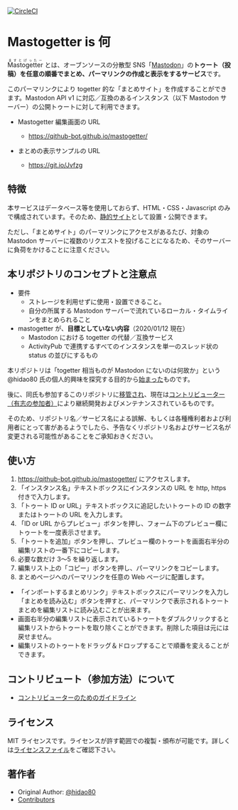 [![CircleCI](https://circleci.com/gh/Qithub-BOT/mastogetter.svg?style=svg)](https://circleci.com/gh/Qithub-BOT/mastogetter)

# Mastogetter is 何

<ruby>Mastogetter<rt>ますとげったー</rt></ruby> とは、オーブンソースの分散型 SNS「[Mastodon](https://ja.wikipedia.org/wiki/%E3%83%9E%E3%82%B9%E3%83%88%E3%83%89%E3%83%B3_(%E3%83%9F%E3%83%8B%E3%83%96%E3%83%AD%E3%82%B0))」の**トゥート（投稿）を任意の順番でまとめ、パーマリンクの作成と表示をするサービス**です。

このパーマリンクにより togetter 的な「まとめサイト」を作成することができます。Mastodon API v1 に対応／互換のあるインスタンス（以下 Mastodon サーバー）の公開トゥートに対して利用できます。

- Mastogetter 編集画面の URL
  - https://qithub-bot.github.io/mastogetter/

- まとめの表示サンプルの URL
  - https://git.io/Jvfzg

## 特徴

本サービスはデータベース等を使用しておらず、HTML・CSS・Javascript のみで構成されています。そのため、[静的サイト](https://ja.wikipedia.org/wiki/%E9%9D%99%E7%9A%84%E3%82%A6%E3%82%A7%E3%83%96%E3%83%9A%E3%83%BC%E3%82%B8)として設置・公開できます。

ただし、「まとめサイト」のパーマリンクにアクセスがあるたび、対象の Mastodon サーバーに複数のリクエストを投げることになるため、そのサーバーに負荷をかけることに注意ください。

## 本リポジトリのコンセプトと注意点

- 要件
  - ストレージを利用せずに使用・設置できること。
  - 自分の所属する Mastodon サーバーで流れているローカル・タイムラインをまとめられること
- mastogetter が、**目標としていない内容**（2020/01/12 現在）
  - Mastodon における togetter の代替／互換サービス
  - ActivityPub で連携するすべてのインスタンスを単一のスレッド状の status の並びにするもの

本リポジトリは「togetter 相当ものが Mastodon にないのは何故か」という @hidao80 氏の個人的興味を探究する目的から[始まった](https://qiitadon.com/web/statuses/103422588059240282)ものです。

後に、同氏も参加するこのリポジトリに[移管され](https://qiitadon.com/web/statuses/103461803288870302)、現在は[コントリビューター（有志の参加者）](https://github.com/Qithub-BOT/mastogetter/graphs/contributors)により継続開発およびメンテナンスされているものです。

そのため、リポジトリ名／サービス名による誤解、もしくは各種権利者および利用者にとって害があるようでしたら、予告なくリポジトリ名およびサービス名が変更される可能性があることをご承知おきください。

## 使い方

1. https://qithub-bot.github.io/mastogetter/ にアクセスします。
2. 「インスタンス名」テキストボックスにインスタンスの URL を http, https 付きで入力します。
3. 「トゥート ID or URL」テキストボックスに追記したいトゥートの ID の数字またはトゥートの URL を入力します。
4. 「ID or URL からプレビュー」ボタンを押し、フォーム下のプレビュー欄にトゥートを一度表示させます。
5. 「トゥートを追加」ボタンを押し、プレビュー欄のトゥートを画面右半分の編集リストの一番下にコピーします。
6. 必要な数だけ 3～5 を繰り返します。
7. 編集リスト上の「コピー」ボタンを押し、パーマリンクをコピーします。
8. まとめページへのパーマリンクを任意の Web ページに配置します。

- 「インポートするまとめリンク」テキストボックスにパーマリンクを入力し「まとめを読み込む」ボタンを押すと、パーマリンクで表示されるトゥートまとめを編集リストに読み込むことが出来ます。
- 画面右半分の編集リストに表示されているトゥートをダブルクリックすると編集リストからトゥートを取り除くことができます。削除した項目は元には戻せません。
- 編集リストのトゥートをドラッグ＆ドロップすることで順番を変えることができます。

## コントリビュート（参加方法）について

- [コントリビューターのためのガイドライン](CONTRIBUTING.md)

## ライセンス

MIT ライセンスです。ライセンスが許す範囲での複製・頒布が可能です。詳しくは[ライセンスファイル](LICENSE)をご確認下さい。

## 著作者

- Original Author: [@hidao80](https://github.com/hidao80)
- [Contributors](https://github.com/Qithub-BOT/mastogetter/graphs/contributors)
